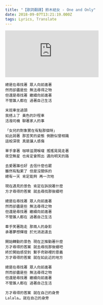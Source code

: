 ```yaml
---
title: "【歌詞翻譯】鈴木結女 - One and Only"
date: 2018-09-07T13:21:19.000Z
tags: Lyrics, Translate
---
```


<iframe title="鈴木結女 - One and Only" src="https://www.youtube.com/embed/_pBuR-q1Vmc" frameborder="0" allow="accelerometer; autoplay; clipboard-write; encrypted-media; gyroscope; picture-in-picture" allowfullscreen></iframe>

```
總是在尋找著 眾人向前進著
然而卻盡是些 無法尋得之物
但還是尋找著 繼續向前進著
不管誰人都在 過著自己生活

末班車坐過頭
我搭上了 黃色的計程車
活潑司機 聊著家人的事

「女兒的對象實在有點那個呀」
如此說著 那苦笑的姿態 側臉似曾相識
這般深夜 真是讓人感傷

單手拿著 咖啡滋潤喉嚨 搖搖晃晃走著
夜空無星 也肯定會照出 邁向明天的路

去愛著誰也好 去信什麼也罷
雖然有點累了 但是沒關係的
總有一天 肯定能夠 再一次地

現在遇見的景色 肯定在訴說著什麼
方才尋得的答案 就去尋找那後續吧

總是在尋找著 眾人向前進著
然而卻盡是些 無法尋得之物
但還是尋找著 繼續向前進著
不管誰人都在 過著自己生活

牽手笑著跑走 那兩人的身影
承著夢想輝煌 於光消逝遠去

開始轉動的景色 現在正推動著什麼
方才尋得的答案 就去尋找那後續吧
終於開始感受到 繫手奇跡裡的意義
方才尋得的答案 就在如此近的地方

總是在尋找著 眾人向前進著
然而卻盡是些 無法尋得之物
但還是尋找著 繼續向前進著
不管誰人都在 過著自己生活

方才尋得的答案 就在自己的身旁
Lalala… 就在自己的身旁
```